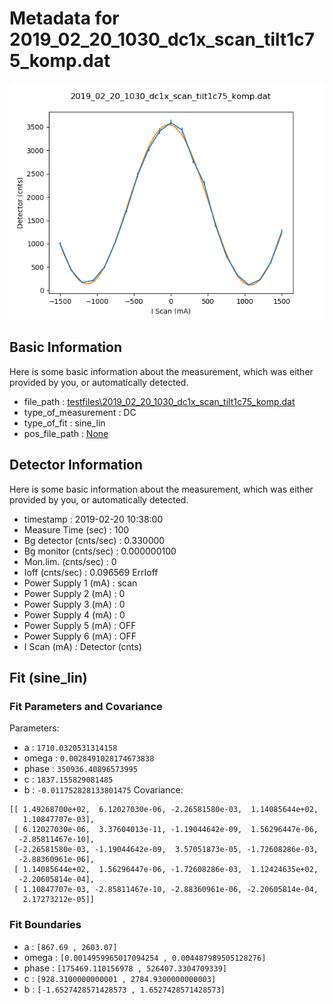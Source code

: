 # Metadata for 2019_02_20_1030_dc1x_scan_tilt1c75_komp.dat
![2019_02_20_1030_dc1x_scan_tilt1c75_komp.dat](./2019_02_20_1030_dc1x_scan_tilt1c75_komp.png "2019_02_20_1030_dc1x_scan_tilt1c75_komp.dat")
## Basic Information
Here is some basic information about the measurement, which was either provided by you, or automatically detected.

- file_path : [testfiles\2019_02_20_1030_dc1x_scan_tilt1c75_komp.dat](testfiles\2019_02_20_1030_dc1x_scan_tilt1c75_komp.dat)
- type_of_measurement : DC
- type_of_fit : sine_lin
- pos_file_path  : [None](None)
## Detector Information
Here is some basic information about the measurement, which was either provided by you, or automatically detected.

- timestamp : 2019-02-20 10:38:00
-  Measure Time (sec) : 100
-  Bg detector (cnts/sec) : 0.330000
-  Bg monitor (cnts/sec) : 0.000000100
-  Mon.lim.  (cnts/sec) :   0
- Ioff (cnts/sec) :  0.096569   ErrIoff
- Power Supply 1 (mA) :  scan
-  Power Supply 2 (mA) :  0
-  Power Supply 3 (mA) :  0
-  Power Supply 4 (mA) :  0
-  Power Supply 5 (mA) :  OFF
-  Power Supply 6 (mA) :  OFF   
- I Scan (mA) :   Detector (cnts)
## Fit (sine_lin)
### Fit Parameters and Covariance
Parameters:

- a : `1710.0320531314158`
- omega : `0.0028491028174673838`
- phase : `350936.40896573995`
- c : `1837.155829081485`
- b : `-0.011752828133801475`
Covariance:
```
[[ 1.49268700e+02,  6.12027030e-06, -2.26581580e-03,  1.14085644e+02,
   1.10847707e-03],
 [ 6.12027030e-06,  3.37604013e-11, -1.19044642e-09,  1.56296447e-06,
  -2.85811467e-10],
 [-2.26581580e-03, -1.19044642e-09,  3.57051873e-05, -1.72608286e-03,
  -2.88360961e-06],
 [ 1.14085644e+02,  1.56296447e-06, -1.72608286e-03,  1.12424635e+02,
  -2.20605814e-04],
 [ 1.10847707e-03, -2.85811467e-10, -2.88360961e-06, -2.20605814e-04,
   2.17273212e-05]]
```
### Fit Boundaries

- a : `[867.69 , 2603.07]`
- omega : `[0.0014959965017094254 , 0.004487989505128276]`
- phase : `[175469.110156978 , 526407.3304709339]`
- c : `[928.3100000000001 , 2784.9300000000003]`
- b : `[-1.6527428571428573 , 1.6527428571428573]`
